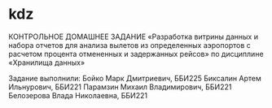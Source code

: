 # kdz

КОНТРОЛЬНОЕ ДОМАШНЕЕ ЗАДАНИЕ
 «Разработка витрины данных и набора отчетов для анализа вылетов из определенных аэропортов с расчетом процента отмененных и задержанных рейсов»
по дисциплине «Хранилища данных»

Задание выполнили:
Бойко Марк Дмитриевич, ББИ225
Биксалин Артем Ильнурович, ББИ221
Парамзин Михаил Владимирович, ББИ221 
Белозерова Влада Николаевна, ББИ221
